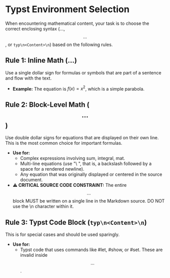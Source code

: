 # Typst Environment Selection

When encountering mathematical content, your task is to choose the correct enclosing syntax ($...$, $$...$$, or ```typ\n<Content>\n```) based on the following rules.

## Rule 1: Inline Math ($...$)

Use a single dollar sign for formulas or symbols that are part of a sentence and flow with the text.

- **Example:** The equation is $f(x) = x^2$, which is a simple parabola.

## Rule 2: Block-Level Math ($$...$$)

Use double dollar signs for equations that are displayed on their own line. This is the most common choice for important formulas.

- **Use for:**
  - Complex expressions involving sum, integral, mat.
  - Multi-line equations (use "\ ", that is, a backslash followed by a space for a rendered newline).
  - Any equation that was originally displayed or centered in the source document.
- **⚠️ CRITICAL SOURCE CODE CONSTRAINT:** The entire $$...$$ block MUST be written on a single line in the Markdown source. DO NOT use the \n character within it.

## Rule 3: Typst Code Block (```typ\n<Content>\n```)

This is for special cases and should be used sparingly.

- **Use for:**
  - Typst code that uses commands like #let, #show, or #set. These are invalid inside $$...$$.
